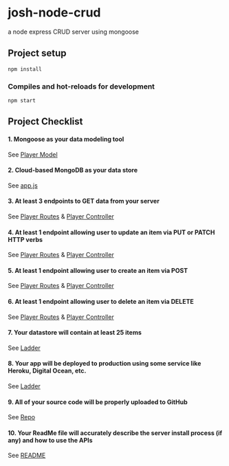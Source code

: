 # josh-node-crud
a node express CRUD server using mongoose

## Project setup
```
npm install
```

### Compiles and hot-reloads for development
```
npm start
```

## Project Checklist
#### 1. Mongoose as your data modeling tool
See [Player Model](https://github.com/jneb28/josh-node-crud/blob/master/models/player.js)
#### 2. Cloud-based MongoDB as your data store
See [app.js](https://github.com/jneb28/josh-node-crud/blob/master/app.js)
#### 3. At least 3 endpoints to GET data from your server
See [Player Routes](https://github.com/jneb28/josh-node-crud/blob/master/routes/player.js) & [Player Controller](https://github.com/jneb28/josh-node-crud/blob/master/controllers/player.js)
#### 4. At least 1 endpoint allowing user to update an item via PUT or PATCH HTTP verbs
See [Player Routes](https://github.com/jneb28/josh-node-crud/blob/master/routes/player.js) & [Player Controller](https://github.com/jneb28/josh-node-crud/blob/master/controllers/player.js)
#### 5. At least 1 endpoint allowing user to create an item via POST
See [Player Routes](https://github.com/jneb28/josh-node-crud/blob/master/routes/player.js) & [Player Controller](https://github.com/jneb28/josh-node-crud/blob/master/controllers/player.js)
#### 6. At least 1 endpoint allowing user to delete an item via DELETE
See [Player Routes](https://github.com/jneb28/josh-node-crud/blob/master/routes/player.js) & [Player Controller](https://github.com/jneb28/josh-node-crud/blob/master/controllers/player.js)
#### 7. Your datastore will contain at least 25 items
See [Ladder](https://protected-caverns-48661.herokuapp.com/)
#### 8. Your app will be deployed to production using some service like Heroku, Digital Ocean, etc.
See [Ladder](https://protected-caverns-48661.herokuapp.com/)
#### 9. All of your source code will be properly uploaded to GitHub
See [Repo](https://github.com/jneb28/josh-node-crud)
#### 10. Your ReadMe file will accurately describe the server install process (if any) and how to use the APIs
See [README](https://github.com/jneb28/josh-node-crud/blob/master/README.md)